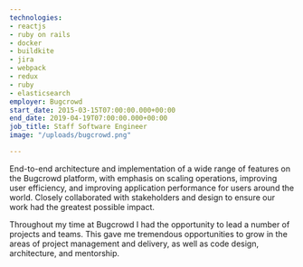 ```yaml
---
technologies:
- reactjs
- ruby on rails
- docker
- buildkite
- jira
- webpack
- redux
- ruby
- elasticsearch
employer: Bugcrowd
start_date: 2015-03-15T07:00:00.000+00:00
end_date: 2019-04-19T07:00:00.000+00:00
job_title: Staff Software Engineer
image: "/uploads/bugcrowd.png"

---
```

End-to-end architecture and implementation of a wide range of features on the Bugcrowd platform, with emphasis on scaling operations, improving user efficiency, and improving application performance for users around the world. Closely collaborated with stakeholders and design to ensure our work had the greatest possible impact.

Throughout my time at Bugcrowd I had the opportunity to lead a number of projects and teams. This gave me tremendous opportunities to grow in the areas of project management and delivery, as well as code design, architecture, and mentorship.